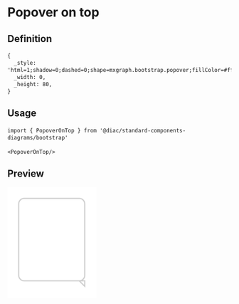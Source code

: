 # Popover on top

## Definition

```
{
  _style: 'html=1;shadow=0;dashed=0;shape=mxgraph.bootstrap.popover;fillColor=#ffffff;strokeColor=#CCCCCC;dx=100;dy=5;rSize=5;whiteSpace=wrap;verticalAlign=top;spacing=10;fontSize=10;spacingLeft=0;align=left;spacingTop=-5;',
  _width: 0,
  _height: 80,
}
```

## Usage

```
import { PopoverOnTop } from '@diac/standard-components-diagrams/bootstrap'

<PopoverOnTop/>
```

## Preview

<img src="./popover-on-top.png" width="200"/>
